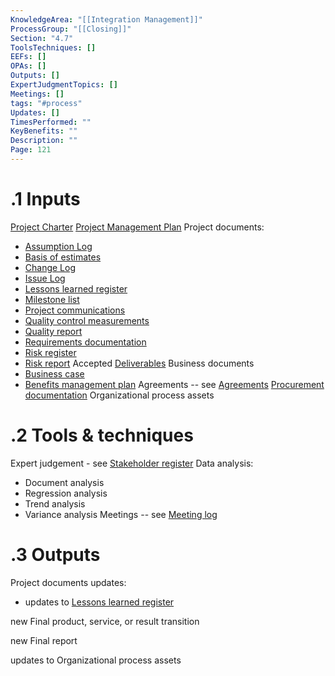 ```yaml
---
KnowledgeArea: "[[Integration Management]]"
ProcessGroup: "[[Closing]]"
Section: "4.7"
ToolsTechniques: []
EEFs: []
OPAs: []
Outputs: []
ExpertJudgmentTopics: []
Meetings: []
tags: "#process"
Updates: []
TimesPerformed: ""
KeyBenefits: ""
Description: ""
Page: 121
---
```

# .1 Inputs
[Project Charter](Project%20Charter.md)
[Project Management Plan](Project%20Management%20Plan.md)
Project documents:
* [Assumption Log](Assumption%20Log.md)
* [Basis of estimates](Basis%20of%20estimates.md)
* [Change Log](Change%20Log.md)
* [Issue Log](Issue%20Log.md)
* [Lessons learned register](Lessons%20learned%20register.md)
* [Milestone list](Milestone%20list.md)
* [Project communications](Project%20communications.md)
* [Quality control measurements](Quality%20control%20measurements.md)
* [Quality report](Quality%20report.md)
* [Requirements documentation](Requirements%20documentation.md)
* [Risk register](Risk%20register.md)
* [Risk report](Risk%20report.md)
Accepted [Deliverables](Deliverables.md)
Business documents
* [Business case](Business%20case.md)
* [Benefits management plan](Benefits%20management%20plan.md)
Agreements -- see [Agreements](Agreements.md)
[Procurement documentation](Procurement%20documentation.md)
Organizational process assets

# .2 Tools & techniques
Expert judgement - see [Stakeholder register](Stakeholder%20register.md)
Data analysis:
* Document analysis
* Regression analysis
* Trend analysis
* Variance analysis
Meetings -- see [Meeting log](Meeting%20log.md)

# .3 Outputs
Project documents updates:
* updates to [Lessons learned register](Lessons%20learned%20register.md)

new Final product, service, or result transition

new Final report

updates to Organizational process assets
